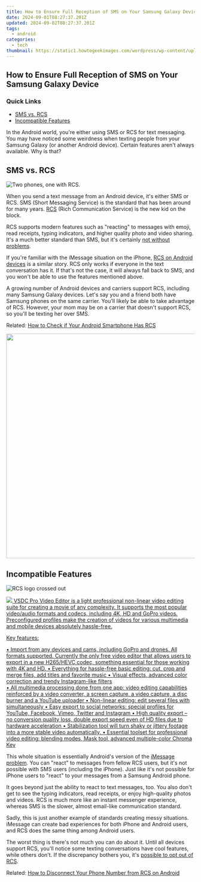 ```yaml
---
title: How to Ensure Full Reception of SMS on Your Samsung Galaxy Device
date: 2024-09-01T08:27:37.201Z
updated: 2024-09-02T08:27:37.201Z
tags:
  - android
categories:
  - tech
thumbnail: https://static1.howtogeekimages.com/wordpress/wp-content/uploads/2022/09/RCS-reactions.png
---
```


## How to Ensure Full Reception of SMS on Your Samsung Galaxy Device

### Quick Links

* [SMS vs. RCS](https://extra-information.techidaily.com/yearly-insider-list-the-most-exciting-unboxers-on-youtube/)
* [Incompatible Features](https://screen-video-capture.techidaily.com/updated-in-2024-speakers-file-extract-and-analysis/)

 In the Android world, you're either using SMS or RCS for text messaging. You may have noticed some weirdness when texting people from your Samsung Galaxy (or another Android device). Certain features aren't always available. Why is that?

##  SMS vs. RCS

![Two phones, one with RCS.](https://static1.howtogeekimages.com/wordpress/wp-content/uploads/2020/11/turn-off-rcs-PSA-1.png) 

 When you send a text message from an Android device, it's either SMS or RCS. SMS (Short Messaging Service) is the standard that has been around for many years. [RCS](https://screen-activity-recording.techidaily.com/updated-2024-approved-ideal-chat-and-meetup-tools-for-large-groups/) (Rich Communication Service) is the new kid on the block.

 RCS supports modern features such as "reacting" to messages with emoji, read receipts, typing indicators, and higher quality photo and video sharing. It's a much better standard than SMS, but it's certainly [not without problems](https://extra-skills.techidaily.com/in-2024-joining-images-harmoniously-on-your-pc/).

 If you're familiar with the iMessage situation on the iPhone, [RCS on Android devices](https://ai-voice-clone.techidaily.com/in-2024-how-to-translate-instagram-videos-for-global-engagement/) is a similar story. RCS only works if everyone in the text conversation has it. If that's not the case, it will always fall back to SMS, and you won't be able to use the features mentioned above.

 A growing number of Android devices and carriers support RCS, including many Samsung Galaxy devices. Let's say you and a friend both have Samsung phones on the same carrier. You'll likely be able to take advantage of RCS. However, your mom may be on a carrier that doesn't support RCS, so you'll be texting her over SMS.

Related: [How to Check if Your Android Smartphone Has RCS](https://ai-voice-clone.techidaily.com/in-2024-how-to-translate-instagram-videos-for-global-engagement/) 

<!-- affiliate ads begin -->
<a href="https://appsumo.8odi.net/c/5597632/2068425/7443" target="_top" id="2068425"><img src="//a.impactradius-go.com/display-ad/7443-2068425" border="0" alt="" width="1200" height="600"/></a><img height="0" width="0" src="https://appsumo.8odi.net/i/5597632/2068425/7443" style="position:absolute;visibility:hidden;" border="0" />
<!-- affiliate ads end -->
##  Incompatible Features

![RCS logo crossed out](https://static1.howtogeekimages.com/wordpress/wp-content/uploads/2020/11/turn-off-rcs.png) 

<!-- affiliate ads begin -->
<a href="https://secure.2checkout.com/order/checkout.php?PRODS=4693127&QTY=1&AFFILIATE=108875&CART=1"><img src="https://www.videosoftdev.com/images/video_editor/screenshots/1.jpg" border="0">
VSDC Pro Video Editor is a light professional non-linear video editing suite for creating a movie of any complexity. It supports the most popular video/audio formats and codecs, including 4K, HD and GoPro videos. Preconfigured profiles make the creation of videos for various multimedia and mobile devices absolutely hassle-free.

Key features:

•	Import from any devices and cams, including GoPro and drones. All formats supported. Сurrently the only free video editor that allows users to export in a new H265/HEVC codec, something essential for those working with 4K and HD.
•	Everything for hassle-free basic editing: cut, crop and merge files, add titles and favorite music
•	Visual effects, advanced color correction and trendy Instagram-like filters   
•	All multimedia processing done from one app: video editing capabilities reinforced by  a video converter, a screen capture, a video capture, a disc burner and a YouTube uploader
•	Non-linear editing: edit several files with simultaneously 
•	Easy export to social networks: special profiles for YouTube, Facebook, Vimeo, Twitter and Instagram
•	High quality export – no conversion quality loss, double export speed even of HD files due to hardware acceleration
•	Stabilization tool will turn shaky or jittery footage into a more stable video automatically. 
•	Essential toolset for professional video editing: blending modes, Mask tool, advanced multiple-color Chroma Key  
</a>
<!-- affiliate ads end -->
 This whole situation is essentially Android's version of the [iMessage problem](https://win-amazing.techidaily.com/find-updated-printing-drivers-for-ricoh-mpc3003-download-now/). You can "react" to messages from fellow RCS users, but it's not possible with SMS users (including the iPhone). Just like it's not possible for iPhone users to "react" to your messages from a Samsung Android phone.

 It goes beyond just the ability to react to text messages, too. You also don't get to see the typing indicators, read receipts, or enjoy high-quality photos and videos. RCS is much more like an instant messenger experience, whereas SMS is the slower, almost email-like communication standard.

 Sadly, this is just another example of standards creating messy situations. iMessage can create bad experiences for both iPhone and Android users, and RCS does the same thing among Android users.

 The worst thing is there's not much you can do about it. Until all devices support RCS, you'll notice some texting conversations have cool features, while others don't. If the discrepancy bothers you, it's [possible to opt out of RCS](https://tiktok-videos.techidaily.com/embrace-the-thrill-how-to-engage-in-tiktok-livestreams-for-2024/).

Related: [How to Disconnect Your Phone Number from RCS on Android](https://tiktok-videos.techidaily.com/embrace-the-thrill-how-to-engage-in-tiktok-livestreams-for-2024/)

<ins class="adsbygoogle"
     style="display:block"
     data-ad-format="autorelaxed"
     data-ad-client="ca-pub-7571918770474297"
     data-ad-slot="1223367746"></ins>



<ins class="adsbygoogle"
     style="display:block"
     data-ad-client="ca-pub-7571918770474297"
     data-ad-slot="8358498916"
     data-ad-format="auto"
     data-full-width-responsive="true"></ins>


